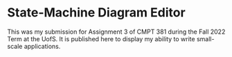 # State-Machine Diagram Editor

This was my submission for Assignment 3 of CMPT 381 during the Fall 2022 Term at the UofS. It is published here
to display my ability to write small-scale applications.